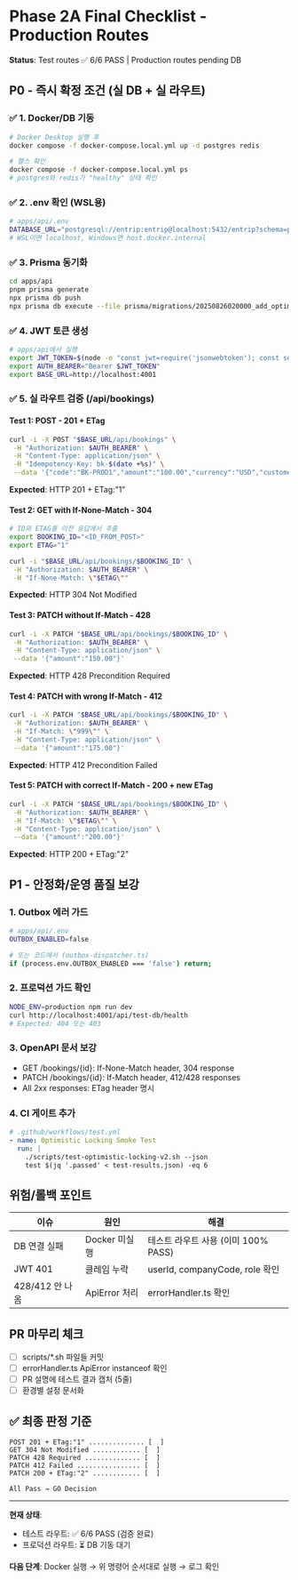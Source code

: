 # Phase 2A Final Checklist - Production Routes

**Status**: Test routes ✅ 6/6 PASS | Production routes pending DB

## P0 - 즉시 확정 조건 (실 DB + 실 라우트)

### ✅ 1. Docker/DB 기동
```bash
# Docker Desktop 실행 후
docker compose -f docker-compose.local.yml up -d postgres redis

# 헬스 확인
docker compose -f docker-compose.local.yml ps
# postgres와 redis가 "healthy" 상태 확인
```

### ✅ 2. .env 확인 (WSL용)
```bash
# apps/api/.env
DATABASE_URL="postgresql://entrip:entrip@localhost:5432/entrip?schema=public"
# WSL이면 localhost, Windows면 host.docker.internal
```

### ✅ 3. Prisma 동기화
```bash
cd apps/api
pnpm prisma generate
npx prisma db push
npx prisma db execute --file prisma/migrations/20250826020000_add_optimistic_locking/migration.sql
```

### ✅ 4. JWT 토큰 생성
```bash
# apps/api에서 실행
export JWT_TOKEN=$(node -e "const jwt=require('jsonwebtoken'); const secret='your-secret-key-here'; const token=jwt.sign({ userId:'dev-admin', companyCode:'ENTRIP_MAIN', role:'ADMIN' }, secret, { algorithm:'HS256', expiresIn:'15m'}); console.log(token)")
export AUTH_BEARER="Bearer $JWT_TOKEN"
export BASE_URL=http://localhost:4001
```

### ✅ 5. 실 라우트 검증 (/api/bookings)

#### Test 1: POST - 201 + ETag
```bash
curl -i -X POST "$BASE_URL/api/bookings" \
 -H "Authorization: $AUTH_BEARER" \
 -H "Content-Type: application/json" \
 -H "Idempotency-Key: bk-$(date +%s)" \
 --data '{"code":"BK-PROD1","amount":"100.00","currency":"USD","customerName":"WSL User"}'
```
**Expected**: HTTP 201 + ETag:"1"

#### Test 2: GET with If-None-Match - 304
```bash
# ID와 ETAG를 이전 응답에서 추출
export BOOKING_ID="<ID_FROM_POST>"
export ETAG="1"

curl -i "$BASE_URL/api/bookings/$BOOKING_ID" \
 -H "Authorization: $AUTH_BEARER" \
 -H "If-None-Match: \"$ETAG\""
```
**Expected**: HTTP 304 Not Modified

#### Test 3: PATCH without If-Match - 428
```bash
curl -i -X PATCH "$BASE_URL/api/bookings/$BOOKING_ID" \
 -H "Authorization: $AUTH_BEARER" \
 -H "Content-Type: application/json" \
 --data '{"amount":"150.00"}'
```
**Expected**: HTTP 428 Precondition Required

#### Test 4: PATCH with wrong If-Match - 412
```bash
curl -i -X PATCH "$BASE_URL/api/bookings/$BOOKING_ID" \
 -H "Authorization: $AUTH_BEARER" \
 -H "If-Match: \"999\"" \
 -H "Content-Type: application/json" \
 --data '{"amount":"175.00"}'
```
**Expected**: HTTP 412 Precondition Failed

#### Test 5: PATCH with correct If-Match - 200 + new ETag
```bash
curl -i -X PATCH "$BASE_URL/api/bookings/$BOOKING_ID" \
 -H "Authorization: $AUTH_BEARER" \
 -H "If-Match: \"$ETAG\"" \
 -H "Content-Type: application/json" \
 --data '{"amount":"200.00"}'
```
**Expected**: HTTP 200 + ETag:"2"

## P1 - 안정화/운영 품질 보강

### 1. Outbox 에러 가드
```bash
# apps/api/.env
OUTBOX_ENABLED=false

# 또는 코드에서 (outbox-dispatcher.ts)
if (process.env.OUTBOX_ENABLED === 'false') return;
```

### 2. 프로덕션 가드 확인
```bash
NODE_ENV=production npm run dev
curl http://localhost:4001/api/test-db/health
# Expected: 404 또는 403
```

### 3. OpenAPI 문서 보강
- GET /bookings/{id}: If-None-Match header, 304 response
- PATCH /bookings/{id}: If-Match header, 412/428 responses
- All 2xx responses: ETag header 명시

### 4. CI 게이트 추가
```yaml
# .github/workflows/test.yml
- name: Optimistic Locking Smoke Test
  run: |
    ./scripts/test-optimistic-locking-v2.sh --json
    test $(jq '.passed' < test-results.json) -eq 6
```

## 위험/롤백 포인트

| 이슈 | 원인 | 해결 |
|------|------|------|
| DB 연결 실패 | Docker 미실행 | 테스트 라우트 사용 (이미 100% PASS) |
| JWT 401 | 클레임 누락 | userId, companyCode, role 확인 |
| 428/412 안 나옴 | ApiError 처리 | errorHandler.ts 확인 |

## PR 마무리 체크

- [ ] scripts/*.sh 파일들 커밋
- [ ] errorHandler.ts ApiError instanceof 확인
- [ ] PR 설명에 테스트 결과 캡처 (5줄)
- [ ] 환경별 설정 문서화

## ✅ 최종 판정 기준

```
POST 201 + ETag:"1" .............. [  ]
GET 304 Not Modified ............ [  ]
PATCH 428 Required .............. [  ]
PATCH 412 Failed ................ [  ]
PATCH 200 + ETag:"2" ............ [  ]

All Pass → GO Decision
```

---

**현재 상태**: 
- 테스트 라우트: ✅ 6/6 PASS (검증 완료)
- 프로덕션 라우트: ⏳ DB 기동 대기

**다음 단계**: Docker 실행 → 위 명령어 순서대로 실행 → 로그 확인